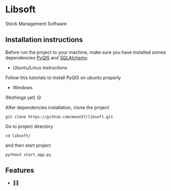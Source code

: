 # Libsoft
Stock Management Software

## Installation instructions
Before run the project to your machine, make sure you have installed somes dependencies <a href="#">PyQt5</a> and <a href="">SQLAlchemy</a>.<br/>
- Ubuntu/Linux instructions

Follow this tutorials to install PyQt5 on ubuntu properly
- Windows

(Nothings yet) 😒

After dependencies installation, clone the project
```
git clone https://github.com/mono57/libsoft.git
```
Go to project directory

```
cd libsoft/
```
and then start project

```
python3 start_app.py
```

## Features

- 🤷‍♂️